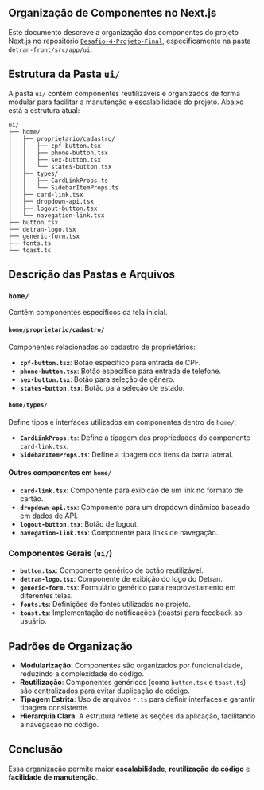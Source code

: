 ## Organização de Componentes no Next.js

Este documento descreve a organização dos componentes do projeto Next.js no repositório [`Desafio-4-Projeto-Final`](https://github.com/TalesRG/Desafio-4-Projeto-Final), especificamente na pasta `detran-front/src/app/ui`.

## Estrutura da Pasta `ui/`
A pasta `ui/` contém componentes reutilizáveis e organizados de forma modular para facilitar a manutenção e escalabilidade do projeto. Abaixo está a estrutura atual:

```
ui/
├── home/
│   ├── proprietario/cadastro/
│   │   ├── cpf-button.tsx
│   │   ├── phone-button.tsx
│   │   ├── sex-button.tsx
│   │   └── states-button.tsx
│   ├── types/
│   │   ├── CardLinkProps.ts
│   │   └── SidebarItemProps.ts
│   ├── card-link.tsx
│   ├── dropdown-api.tsx
│   ├── logout-button.tsx
│   └── navegation-link.tsx
├── button.tsx
├── detran-logo.tsx
├── generic-form.tsx
├── fonts.ts
└── toast.ts
```

## Descrição das Pastas e Arquivos

### `home/`
Contém componentes específicos da tela inicial.

#### `home/proprietario/cadastro/`
Componentes relacionados ao cadastro de proprietários:

- **`cpf-button.tsx`**: Botão específico para entrada de CPF.
- **`phone-button.tsx`**: Botão específico para entrada de telefone.
- **`sex-button.tsx`**: Botão para seleção de gênero.
- **`states-button.tsx`**: Botão para seleção de estado.

#### `home/types/`
Define tipos e interfaces utilizados em componentes dentro de `home/`:

- **`CardLinkProps.ts`**: Define a tipagem das propriedades do componente `card-link.tsx`.
- **`SidebarItemProps.ts`**: Define a tipagem dos itens da barra lateral.

#### Outros componentes em `home/`

- **`card-link.tsx`**: Componente para exibição de um link no formato de cartão.
- **`dropdown-api.tsx`**: Componente para um dropdown dinâmico baseado em dados de API.
- **`logout-button.tsx`**: Botão de logout.
- **`navegation-link.tsx`**: Componente para links de navegação.

### Componentes Gerais (`ui/`)

- **`button.tsx`**: Componente genérico de botão reutilizável.
- **`detran-logo.tsx`**: Componente de exibição do logo do Detran.
- **`generic-form.tsx`**: Formulário genérico para reaproveitamento em diferentes telas.
- **`fonts.ts`**: Definições de fontes utilizadas no projeto.
- **`toast.ts`**: Implementação de notificações (toasts) para feedback ao usuário.

## Padrões de Organização

- **Modularização**: Componentes são organizados por funcionalidade, reduzindo a complexidade do código.
- **Reutilização**: Componentes genéricos (como `button.tsx` e `toast.ts`) são centralizados para evitar duplicação de código.
- **Tipagem Estrita**: Uso de arquivos `*.ts` para definir interfaces e garantir tipagem consistente.
- **Hierarquia Clara**: A estrutura reflete as seções da aplicação, facilitando a navegação no código.

## Conclusão
Essa organização permite maior **escalabilidade**, **reutilização de código** e **facilidade de manutenção**.